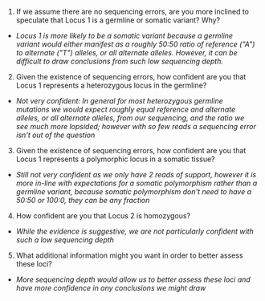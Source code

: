 1. If we assume there are no sequencing errors, are you more inclined to speculate that Locus 1 is a germline or somatic variant? Why?
- *Locus 1 is more likely to be a somatic variant because a germline variant would either manifest as a roughly 50:50 ratio of reference ("A") to alternate ("T") alleles, or all alternate alleles. However, it can be difficult to draw conclusions from such low sequencing depth.*

2. Given the existence of sequencing errors, how confident are you that Locus 1 represents a heterozygous locus in the germline?
- *Not very confident: In general for most heterozygous germline mutations we would expect roughly equal reference and alternate alleles, or all alternate alleles, from our sequencing, and the ratio we see much more lopsided; however with so few reads a sequencing error isn't out of the question*

3. Given the existence of sequencing errors, how confident are you that Locus 1 represents a polymorphic locus in a somatic tissue?
- *Still not very confident as we only have 2 reads of support, however it is more in-line with expectations for a somatic polymorphism rather than a germline variant, because somatic polymorphism don't need to have a 50:50 or 100:0, they can be any fraction*

4. How confident are you that Locus 2 is homozygous?
- *While the evidence is suggestive, we are not particularly confident with such a low sequencing depth*

5. What additional information might you want in order to better assess these loci?
- *More sequencing depth would allow us to better assess these loci and have more confidence in any conclusions we might draw*
